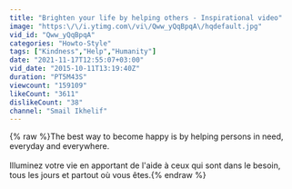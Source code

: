 ```yaml
---
title: "Brighten your life by helping others - Inspirational video"
image: "https:\/\/i.ytimg.com\/vi\/Qww_yQqBpqA\/hqdefault.jpg"
vid_id: "Qww_yQqBpqA"
categories: "Howto-Style"
tags: ["Kindness","Help","Humanity"]
date: "2021-11-17T12:55:07+03:00"
vid_date: "2015-10-11T13:19:40Z"
duration: "PT5M43S"
viewcount: "159109"
likeCount: "3611"
dislikeCount: "38"
channel: "Smail Ikhelif"
---
```

{% raw %}The best way to become happy is by helping persons in need, everyday and everywhere. <br /><br />Illuminez votre vie en apportant de l'aide à ceux qui sont dans le besoin, tous les jours et partout où vous êtes.{% endraw %}
